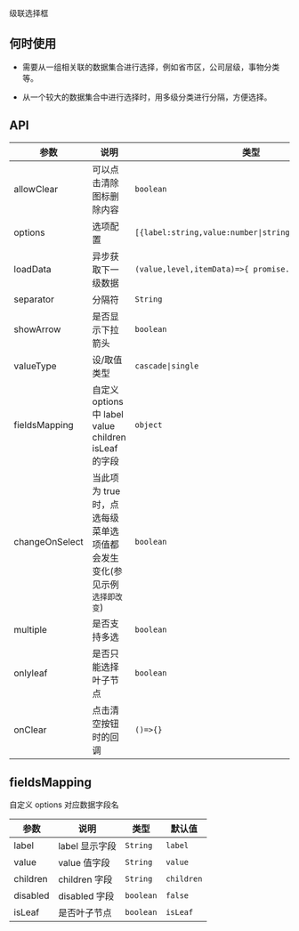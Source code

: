 级联选择框

## 何时使用

- 需要从一组相关联的数据集合进行选择，例如省市区，公司层级，事物分类等。

- 从一个较大的数据集合中进行选择时，用多级分类进行分隔，方便选择。

## API

| 参数 | 说明 | 类型 | 默认值 |
| --- | --- | --- | --- |
| allowClear | 可以点击清除图标删除内容 | `boolean` | `true` |
| options | 选项配置 | `[{label:string,value:number\|string,children:array}]` | - |
| loadData | 异步获取下一级数据 | `(value,level,itemData)=>{ promise.resolve([]) }` | - |
| separator | 分隔符 | `String` | `/` |
| showArrow | 是否显示下拉箭头 | `boolean` | true |
| valueType | 设/取值类型 | `cascade\|single` | `cascade` |
| fieldsMapping | 自定义 options 中 label value children isLeaf 的字段 | `object` | 参考下方说明 |
| changeOnSelect | 当此项为 true 时，点选每级菜单选项值都会发生变化(参见示例`选择即改变`) | `boolean` | `false` |
| multiple | 是否支持多选 | `boolean` | `true` |
| onlyleaf | 是否只能选择叶子节点 | `boolean` | `true` |
| onClear | 点击清空按钮时的回调 | `()=>{}` | - |

## fieldsMapping

自定义 options 对应数据字段名

| 参数     | 说明           | 类型      | 默认值     |
| -------- | -------------- | --------- | ---------- |
| label    | label 显示字段 | `String`  | `label`    |
| value    | value 值字段   | `String`  | `value`    |
| children | children 字段  | `String`  | `children` |
| disabled | disabled 字段  | `boolean` | `false`    |
| isLeaf   | 是否叶子节点   | `boolean` | `isLeaf`   |
